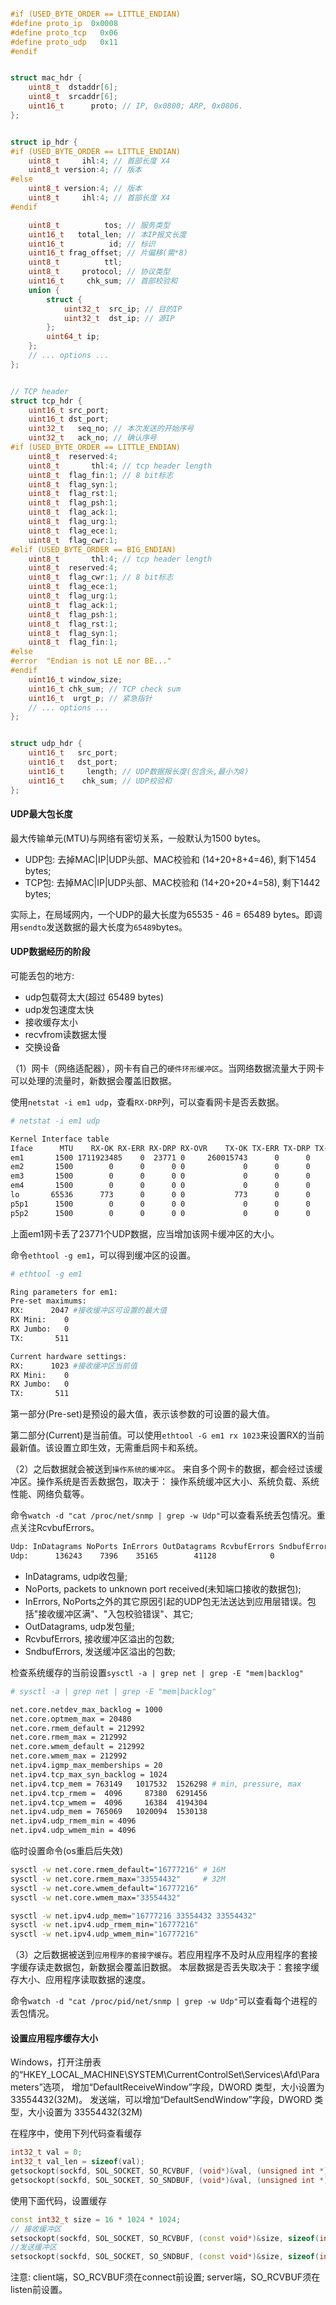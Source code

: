 
```cpp

#if (USED_BYTE_ORDER == LITTLE_ENDIAN)
#define proto_ip  0x0008
#define proto_tcp   0x06
#define proto_udp   0x11
#endif


struct mac_hdr {
    uint8_t  dstaddr[6];
    uint8_t  srcaddr[6];
    uint16_t      proto; // IP, 0x0800; ARP, 0x0806.
};


struct ip_hdr {
#if (USED_BYTE_ORDER == LITTLE_ENDIAN)
    uint8_t     ihl:4; // 首部长度 X4
    uint8_t version:4; // 版本
#else
    uint8_t version:4; // 版本
    uint8_t     ihl:4; // 首部长度 X4
#endif

    uint8_t          tos; // 服务类型
    uint16_t   total_len; // 本IP报文长度
    uint16_t          id; // 标识
    uint16_t frag_offset; // 片偏移(需*8)
    uint8_t          ttl;
    uint8_t     protocol; // 协议类型
    uint16_t     chk_sum; // 首部校验和
    union {
        struct {
            uint32_t  src_ip; // 目的IP
            uint32_t  dst_ip; // 源IP
        };
        uint64_t ip;
    };
    // ... options ...
};


// TCP header
struct tcp_hdr {
    uint16_t src_port;
    uint16_t dst_port;
    uint32_t   seq_no; // 本次发送的开始序号
    uint32_t   ack_no; // 确认序号
#if (USED_BYTE_ORDER == LITTLE_ENDIAN)
    uint8_t  reserved:4;
    uint8_t       thl:4; // tcp header length
    uint8_t  flag_fin:1; // 8 bit标志
    uint8_t  flag_syn:1;
    uint8_t  flag_rst:1;
    uint8_t  flag_psh:1;
    uint8_t  flag_ack:1;
    uint8_t  flag_urg:1;
    uint8_t  flag_ece:1;
    uint8_t  flag_cwr:1;
#elif (USED_BYTE_ORDER == BIG_ENDIAN)
    uint8_t       thl:4; // tcp header length
    uint8_t  reserved:4;
    uint8_t  flag_cwr:1; // 8 bit标志
    uint8_t  flag_ece:1;
    uint8_t  flag_urg:1;
    uint8_t  flag_ack:1;
    uint8_t  flag_psh:1;
    uint8_t  flag_rst:1;
    uint8_t  flag_syn:1;
    uint8_t  flag_fin:1;
#else
#error  "Endian is not LE nor BE..."
#endif
    uint16_t window_size;
    uint16_t chk_sum; // TCP check sum
    uint16_t  urgt_p; // 紧急指针
    // ... options ...
};


struct udp_hdr {
    uint16_t   src_port;
    uint16_t   dst_port;
    uint16_t     length; // UDP数据报长度(包含头,最小为8)
    uint16_t    chk_sum; // UDP校验和
};

```

#### UDP最大包长度

最大传输单元(MTU)与网络有密切关系，一般默认为1500 bytes。

- UDP包: 去掉MAC|IP|UDP头部、MAC校验和 (14+20+8+4=46), 剩下1454 bytes;
- TCP包: 去掉MAC|IP|UDP头部、MAC校验和 (14+20+20+4=58), 剩下1442 bytes;


实际上，在局域网内，一个UDP的最大长度为65535 - 46 = 65489 bytes。即调用`sendto`发送数据的最大长度为`65489`bytes。


#### UDP数据经历的阶段

可能丢包的地方:
- udp包载荷太大(超过 65489 bytes)
- udp发包速度太快
- 接收缓存太小
- recvfrom读数据太慢
- 交换设备

（1）网卡（网络适配器），网卡有自己的`硬件环形缓冲区`。当网络数据流量大于网卡可以处理的流量时，新数据会覆盖旧数据。

使用`netstat -i em1 udp`，查看`RX-DRP`列，可以查看网卡是否丢数据。

```sh
# netstat -i em1 udp

Kernel Interface table
Iface      MTU    RX-OK RX-ERR RX-DRP RX-OVR    TX-OK TX-ERR TX-DRP TX-OVR Flg
em1       1500 1711923485    0  23771 0     260015743      0      0      0 BMRU
em2       1500        0      0      0 0             0      0      0      0 BMU
em3       1500        0      0      0 0             0      0      0      0 BMU
em4       1500        0      0      0 0             0      0      0      0 BMU
lo       65536      773      0      0 0           773      0      0      0 LRU
p5p1      1500        0      0      0 0             0      0      0      0 BMU
p5p2      1500        0      0      0 0             0      0      0      0 BMU
```

上面em1网卡丢了23771个UDP数据，应当增加该网卡缓冲区的大小。

命令`ethtool -g em1`，可以得到缓冲区的设置。

```sh
# ethtool -g em1

Ring parameters for em1:
Pre-set maximums:
RX:      2047 #接收缓冲区可设置的最大值
RX Mini:    0
RX Jumbo:   0
TX:       511

Current hardware settings:
RX:      1023 #接收缓冲区当前值
RX Mini:    0
RX Jumbo:   0
TX:       511
```

第一部分(Pre-set)是预设的最大值，表示该参数的可设置的最大值。

第二部分(Current)是当前值。可以使用`ethtool -G em1 rx 1023`来设置RX的当前最新值。该设置立即生效，无需重启网卡和系统。


（2）之后数据就会被送到`操作系统的缓冲区`。 来自多个网卡的数据，都会经过该缓冲区。操作系统是否丢数据包，取决于：
操作系统缓冲区大小、系统负载、系统性能、网络负载等。

命令`watch -d "cat /proc/net/snmp | grep -w Udp"`可以查看系统丢包情况。重点关注RcvbufErrors。

```sh
Udp: InDatagrams NoPorts InErrors OutDatagrams RcvbufErrors SndbufErrors InCsumErrors
Udp:      136243    7396    35165        41128            0            2            0
```

- InDatagrams, udp收包量;
- NoPorts, packets to unknown port received(未知端口接收的数据包);
- InErrors, NoPorts之外的其它原因引起的UDP包无法送达到应用层错误。包括"接收缓冲区满"、"入包校验错误"、其它;
- OutDatagrams, udp发包量;
- RcvbufErrors, 接收缓冲区溢出的包数;
- SndbufErrors, 发送缓冲区溢出的包数;

检查系统缓存的当前设置`sysctl -a | grep net | grep -E "mem|backlog"`

```sh
# sysctl -a | grep net | grep -E "mem|backlog"

net.core.netdev_max_backlog = 1000
net.core.optmem_max = 20480
net.core.rmem_default = 212992
net.core.rmem_max = 212992
net.core.wmem_default = 212992
net.core.wmem_max = 212992
net.ipv4.igmp_max_memberships = 20
net.ipv4.tcp_max_syn_backlog = 1024
net.ipv4.tcp_mem = 763149   1017532  1526298 # min, pressure, max
net.ipv4.tcp_rmem =  4096     87380  6291456
net.ipv4.tcp_wmem =  4096     16384  4194304
net.ipv4.udp_mem = 765069   1020094  1530138
net.ipv4.udp_rmem_min = 4096
net.ipv4.udp_wmem_min = 4096
```

临时设置命令(os重启后失效)
```sh
sysctl -w net.core.rmem_default="16777216" # 16M
sysctl -w net.core.rmem_max="33554432"     # 32M
sysctl -w net.core.wmem_default="16777216"
sysctl -w net.core.wmem_max="33554432"

sysctl -w net.ipv4.udp_mem="16777216 33554432 33554432"
sysctl -w net.ipv4.udp_rmem_min="16777216"
sysctl -w net.ipv4.udp_wmem_min="16777216"
```

（3）之后数据被送到`应用程序的套接字缓存`。若应用程序不及时从应用程序的套接字缓存读走数据包，新数据会覆盖旧数据。
本层数据是否丢失取决于：套接字缓存大小、应用程序读取数据的速度。

命令`watch -d "cat /proc/pid/net/snmp | grep -w Udp"`可以查看每个进程的丢包情况。


#### 设置应用程序缓存大小

Windows，打开注册表的“HKEY_LOCAL_MACHINE\SYSTEM\CurrentControlSet\Services\Afd\Parameters”选项，
增加“DefaultReceiveWindow”字段，DWORD 类型，大小设置为 33554432(32M)。 
发送端，可以增加“DefaultSendWindow”字段，DWORD 类型，大小设置为 33554432(32M)

在程序中，使用下列代码查看缓存

```cpp
int32_t val = 0;
int32_t val_len = sizeof(val);
getsockopt(sockfd, SOL_SOCKET, SO_RCVBUF, (void*)&val, (unsigned int *)&val_len);
getsockopt(sockfd, SOL_SOCKET, SO_SNDBUF, (void*)&val, (unsigned int *)&val_len);
```

使用下面代码，设置缓存

```cpp
const int32_t size = 16 * 1024 * 1024;
// 接收缓冲区
setsockopt(sockfd, SOL_SOCKET, SO_RCVBUF, (const void*)&size, sizeof(int));
//发送缓冲区
setsockopt(sockfd, SOL_SOCKET, SO_SNDBUF, (const void*)&size, sizeof(int));
```
注意: client端，SO_RCVBUF须在connect前设置; server端，SO_RCVBUF须在listen前设置。
